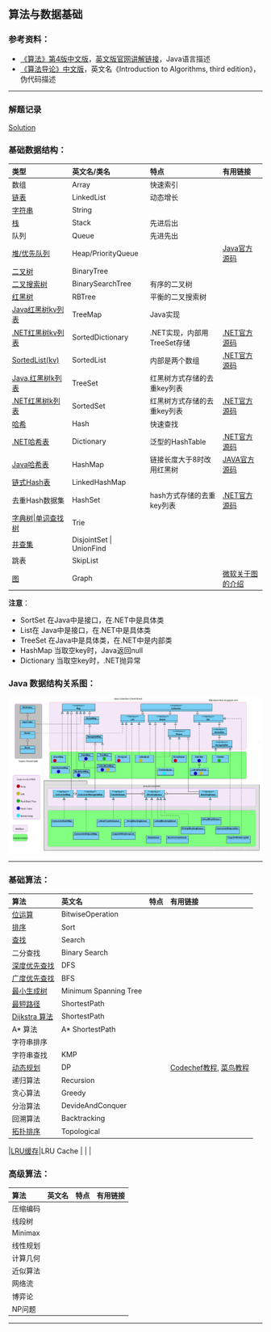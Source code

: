 ## 算法与数据基础

### 参考资料：

 - [《算法》第4版中文版](https://item.jd.com/11098789.html)，[英文版官网讲解链接](http://algs4.cs.princeton.edu/home/)，Java语言描述
 - [《算法导论》中文版](https://item.jd.com/11144230.html)，英文名《Introduction to Algorithms, third edition》，伪代码描述

---

### 解题记录

[Solution](Solution/README.md)

### 基础数据结构：

|类型|英文名/类名|特点|有用链接|
| :---|:---  |:---|:---|
|数组|Array |快速索引 | |
|[链表](Theory/LinkedList.md)|LinkedList|动态增长 ||
|[字符串](Theory/String.md)|String | | |
|[栈](Theory/Stack.md) |Stack|先进后出 ||
|队列 |Queue |先进先出 ||
|[堆/优先队列](Theory/Sort-Heap.md) |Heap/PriorityQueue| |[Java官方源码](http://grepcode.com/file/repository.grepcode.com/java/root/jdk/openjdk/8u40-b25/java/util/PriorityQueue.java#PriorityQueue)|
|[二叉树](Theory/Tree-BinaryTree.md) |BinaryTree || |
|[二叉搜索树](Theory/Search-BST.md)|BinarySearchTree |有序的二叉树 | |
|[红黑树 ](Theory/Tree-RBTree.md) |RBTree  |平衡的二叉搜索树 | |
|[Java红黑树kv列表](https://docs.oracle.com/javase/7/docs/api/java/util/TreeMap.html) |TreeMap |Java实现  ||[JAVA官方源码](http://grepcode.com/file/repository.grepcode.com/java/root/jdk/openjdk/8u40-b25/java/util/TreeMap.java#TreeMap) |
|[.NET红黑树kv列表](https://docs.microsoft.com/en-us/dotnet/api/system.collections.generic.sorteddictionary-2?view=netframework-4.7.2) |SortedDictionary |.NET实现，内部用TreeSet存储 |[.NET官方源码](https://github.com/dotnet/corefx/blob/master/src/System.Collections/src/System/Collections/Generic/SortedDictionary.cs) |
|[SortedList(kv)](https://docs.microsoft.com/en-us/dotnet/api/system.collections.sortedlist?view=netframework-4.7.2) |SortedList |内部是两个数组 |[.NET官方源码](https://github.com/dotnet/corefx/blob/master/src/System.Collections/src/System/Collections/Generic/SortedList.cs) |
|[Java.红黑树k列表](https://docs.oracle.com/javase/7/docs/api/java/util/TreeSet.html) |TreeSet |红黑树方式存储的去重key列表 | |
|[.NET红黑树k列表](https://docs.microsoft.com/en-us/dotnet/api/system.collections.generic.sortedset-1?view=netframework-4.7.2) |SortedSet |红黑树方式存储的去重key列表|[.NET官方源码](https://github.com/dotnet/corefx/blob/master/src/System.Collections/src/System/Collections/Generic/SortedSet.cs) |
|[哈希](Theory/HashTable.md) |Hash |快速查找 ||
|[.NET哈希表](Theory/HashTable.md) |Dictionary |泛型的HashTable |[.NET官方源码](http://referencesource.microsoft.com/#mscorlib/system/collections/generic/dictionary.cs)|
|[Java哈希表](Theory/HashTable.md) |HashMap |链接长度大于8时改用红黑树 |[JAVA官方源码](http://grepcode.com/file/repository.grepcode.com/java/root/jdk/openjdk/8u40-b25/java/util/HashMap.java#HashMap) |
|[链式Hash表](https://docs.oracle.com/javase/7/docs/api/java/util/LinkedHashMap.html)|LinkedHashMap | | |
|去重Hash数据集 |HashSet |hash方式存储的去重key列表 |[.NET官方源码](https://github.com/dotnet/corefx/blob/master/src/System.Collections/src/System/Collections/Generic/HashSet.cs) |
|[字典树\|单词查找树](Theory/Tree-Trie.md) |Trie | | |
|[并查集](Theory\UnionFind.md) |DisjointSet \| UnionFind || |
|跳表 |SkipList || |
|[图](Theory/Graph.md)|Graph ||[微软关于图的介绍](https://docs.microsoft.com/en-us/previous-versions/ms379574(v=vs.80)) |


**注意**：
- SortSet 在Java中是接口，在.NET中是具体类
- List在 Java中是接口，在.NET中是具体类
- TreeSet 在Java中是具体类，在.NET中是内部类
- HashMap 当取空key时，Java返回null
- Dictionary 当取空key时，.NET抛异常

### Java 数据结构关系图：

![Java 数据结构关系图](SolutionByTag/img/java-ds.png)

---
### 基础算法：

|算法|英文名|特点|有用链接|
| :---|:---  |:---|:---|
|[位运算](Theory/BitwiseOperation.md) |BitwiseOperation|||
|[排序](Theory/Sort.md)|Sort | | |
|[查找](Theory/Search.md) |Search | | |
|二分查找|Binary Search | | |
|[深度优先查找](Theory/Graph-DFS.md)|DFS | | |
|[广度优先查找](Theory/Graph-BFS.md) |BFS | | |
|[最小生成树](Theory/Graph-MinimumSpanningTree.md)|Minimum Spanning Tree| | |
|[最短路径](Theory/Graph-ShortestPath.md)|ShortestPath| | |
|[Dijkstra 算法](Theory/Graph-Dijkstra.md)|ShortestPath| | |
|A* 算法|A* ShortestPath| | |
|字符串排序|| | |
|字符串查找|KMP| | |
|[动态规划](Theory/DP.md)|DP| |[Codechef教程](https://www.codechef.com/wiki/tutorial-dynamic-programming), [菜鸟教程](https://blog.csdn.net/u013309870/article/details/75193592#commentBox) |
|递归算法|Recursion| | |
|贪心算法|Greedy| | |
|分治算法|DevideAndConquer| | |
|回溯算法|Backtracking| | |
|[拓扑排序](Graph-Topology.md)|Topological| | |

|[LRU缓存](Cache-LRUCache.md)|LRU Cache | | |


### 高级算法：

|算法|英文名|特点|有用链接|
| :---|:---  |:---|:---|
|压缩编码|| | |
|线段树|| | |
|Minimax|| | |
|线性规划|| | |
|计算几何|| | |
|近似算法|| | |
|网络流|| | |
|博弈论|| | |
|NP问题|| | | 
 
 ---




<!---
 - [数组](Theory/Array.md)
 - [位运算](Theory/BitwiseOperation.md)
 - [栈](Theory/Stack.md)
 - [x][队列](Theory/Queue.md)
 - [链表](Theory/LinkedList.md)
 - [堆 (优先队列 Priority Queue)](Theory/Sort-Heap.md)
 	- [Java实现源码](http://grepcode.com/file/repository.grepcode.com/java/root/jdk/openjdk/8u40-b25/java/util/PriorityQueue.java#PriorityQueue)
 - [二叉树 基础及题型](Theory/Tree-BinaryTree.md)
	 - [二叉搜索树（已排序的二叉树）](Theory/Search-BST.md)
   	 - [红黑树 (平衡二叉搜索树)](Theory/Tree-RBTree.md) 
	   	 - TreeMap，[JAVA官方源码](http://grepcode.com/file/repository.grepcode.com/java/root/jdk/openjdk/8u40-b25/java/util/TreeMap.java#TreeMap)，内部是红黑树存储，所以key是有序的。
	   	 - SortedSet，[.NET官方源码](https://github.com/dotnet/corefx/blob/master/src/System.Collections/src/System/Collections/Generic/SortedSet.cs)，内部是红黑树。
	   	 - TreeSet，[.NET官方源码](http://referencesource.microsoft.com/#System/compmod/system/collections/generic/sorteddictionary.cs,07052c0941912f81)，继承于SortedSet红黑树。
	   	 - SortedDictionary, [.NET官方源码](https://github.com/dotnet/corefx/blob/master/src/System.Collections/src/System/Collections/Generic/SortedDictionary.cs)，内部元素是TreeSet。
	   	 - SortedList，[.NET官方源码](https://github.com/dotnet/corefx/blob/master/src/System.Collections/src/System/Collections/Generic/SortedList.cs)，内部是两个数组。
 - [HashMap](Theory/HashTable.md)
	 - HashMap(Java键值对), [JAVA官方源码](http://grepcode.com/file/repository.grepcode.com/java/root/jdk/openjdk/8u40-b25/java/util/HashMap.java#HashMap)，当链接长度大于8时使用红黑树存储。
		 - LinkedHashMap
			 - [LRUCache](Theory/CacheLRUCache.md)
	 - Dictionary(.NET泛型键值对)，[.NET官方源码](http://referencesource.microsoft.com/#mscorlib/system/collections/generic/dictionary.cs,d3599058f8d79be0)。
	 - HashSet(only key)，[.NET官方源码](http://referencesource.microsoft.com/#System.Core/System/Collections/Generic/HashSet.cs,2d265edc718b158b)，
 - [Trie（单词查找树）](Theory/Tree-Trie.md)
 - [Disjoint Set(Union Find)](Theory/UnionFind.md)
 - [图](Theory/Graph.md)
	 - [无向图](Theory/Graph-Undirected.md)
	 - [有向图](Theory/Graph-Directed.md)
	 - [连通分量](Theory/Graph-ConnectedComponenet.md)
	 - [拓扑排序](Theory/Topology.md)
	 - [强连通性](Theory/StronglyConnected.md)
	 - [最小生成树](Theory/MinimumSpanningTree.md)
- [排序](Theory/Sort.md)
 - [查找](Theory/Search.md) 
	 - [Binary Search](Theory/Search-BST.md)
 - [图](Theory/Graph.md)
	 - [DFS](Theory/Graph-DFS.md)
	 - [BFS](Theory/Graph-BFS.md) 
	 - [DisjointSet-Union-Find（并查集）](Theory/Union-Find.md)
	 - [最短路径](Theory/Graph-ShortestPath.md)
		 - [Dijkstra 算法](Theory/Graph-Dijkstra.md)
		 - Bellman-Ford 算法
		 - A* 算法
 - [字符串](Theory/String.md)
	 - 字符串排序
	 - 字符串查找(KMP查找)
	 - 压缩编码
 - [动态规划](Theory/DP.md)
 	- [Codechef教程](https://www.codechef.com/wiki/tutorial-dynamic-programming)
	- [菜鸟教程](https://blog.csdn.net/u013309870/article/details/75193592#commentBox)
	 --->
